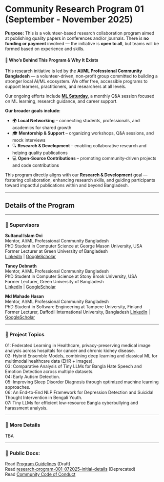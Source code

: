 # Community Research Program 01 (September - November 2025)

**Purpose:**
This is a volunteer-based research collaboration program aimed at publishing quality papers in conferences and/or journals.
There is **no funding or payment** involved — the initiative is **open to all**, but teams will be formed based on experience and skills.

#### 👥 Who’s Behind This Program & Why It Exists

This research initiative is led by the **AI/ML Professional Community Bangladesh** — a volunteer-driven, non-profit group committed to building a stronger local AI/ML ecosystem. We offer free, accessible programs to support learners, practitioners, and researchers at all levels.

Our ongoing efforts include **[ML Saturday](https://youtube.com/playlist?list=PL6_zFMqdurBpU8jlJWujAOHnF_GXX4nEe&si=Wlj6tL8D3ZVyApBa)**, a monthly Q\&A session focused on ML learning, research guidance, and career support.

**Our broader goals include:**

* 🌍 **Local Networking** – connecting students, professionals, and academics for shared growth
* 🎓 **Mentorship & Support** – organizing workshops, Q\&A sessions, and mock interviews
* 🔍 **Research & Development** – enabling collaborative research and helping quality publications
* 💻 **Open-Source Contributions** – promoting community-driven projects and code contributions

This program directly aligns with our **Research & Development** goal — fostering collaboration, enhancing research skills, and guiding participants toward impactful publications within and beyond Bangladesh.

---

## Details of the Program

---

### 🔬 Supervisors

**Sultanul Islam Ovi**  
Mentor, AI/ML Professional Community Bangladesh  
PhD Student in Computer Science at George Mason University, USA  
Former Lecturer at Green University of Bangladesh  
[LinkedIn]([url](https://www.linkedin.com/in/md-sultanul-islam-ovi/)) | [GoogleScholar]([url](https://scholar.google.com/citations?user=RgBDFLQAAAAJ&hl=en))

**Tanoy Debnath**  
Mentor, AI/ML Professional Community Bangladesh  
PhD Student in Computer Science at Stony Brook University, USA  
Former Lecturer, Green University of Bangladesh  
[LinkedIn](https://www.linkedin.com/in/tanoy-debnath-6b1996155/) | [GoogleScholar](https://scholar.google.com/citations?hl=en&user=mAyaKoEAAAAJ)

**Md Mahade Hasan**  
Mentor, AI/ML Professional Community Bangladesh  
PhD Student in Software Engineering at Tampere University, Finland  
Former Lecturer, Daffodil International University, Bangladesh 
[LinkedIn]([url](https://www.linkedin.com/in/mahadehasan/)) | [GoogleScholar]([url](https://scholar.google.com/citations?hl=en&user=gBjV5LsAAAAJ))

---

### 📌 Project Topics
01: Federated Learning in Healthcare, privacy-preserving medical image analysis across hospitals for cancer and chronic kidney disease.  
02: Hybrid Ensemble Models, combining deep learning and classical ML for multimodal healthcare data (EHR + images).  
03: Comparative Analysis of Tiny LLMs for Bangla Hate Speech and Emotion Detection across multiple datasets.  
04: Early Autism Detection.  
05: Improving Sleep Disorder Diagnosis through optimized machine learning approaches.  
06: An End-to-End NLP Framework for Depression Detection and Suicidal Thought Intervention in Bengali Youth.  
07: Tiny LLMs for efficient low-resource Bangla cyberbullying and harassment analysis.  

---

### 📝 More Details
TBA

---

### 📝 Public Docs:
Read [Program Guidelines]([url](https://github.com/aimlcommunitybd/public-docs/blob/main/research-program/program-001-072025-guidelies.md)) (Draft)  
Read [research-program-001-072025-initial-details]([url](https://github.com/aimlcommunitybd/public-docs/blob/main/research-program/program-001-072025-initial-details.md)) (Deprecated)  
Read [Community Code of Conduct](https://github.com/aimlcommunitybd/public-docs/blob/main/legal/code-of-conduct.md)  
